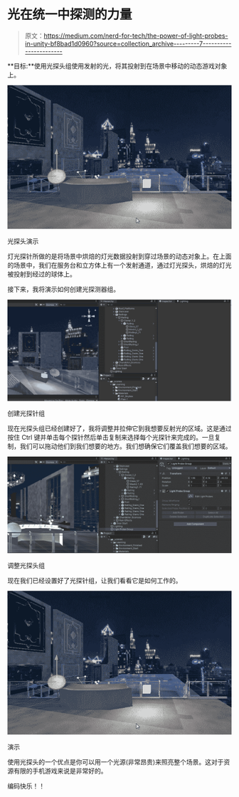 # 光在统一中探测的力量

> 原文：<https://medium.com/nerd-for-tech/the-power-of-light-probes-in-unity-bf8bad1d0960?source=collection_archive---------7----------------------->

**目标:**使用光探头组使用发射的光，将其投射到在场景中移动的动态游戏对象上。

![](img/fd3c26cdd44069e569312b955552e71f.png)

光探头演示

灯光探针所做的是将场景中烘焙的灯光数据投射到穿过场景的动态对象上。在上面的场景中，我们在服务台和立方体上有一个发射通道，通过灯光探头，烘焙的灯光被投射到经过的球体上。

接下来，我将演示如何创建光探测器组。

![](img/0406444ed37193132ac5955ab13a1e25.png)

创建光探针组

现在光探头组已经创建好了，我将调整并拉伸它到我想要反射光的区域。这是通过按住 Ctrl 键并单击每个探针然后单击复制来选择每个光探针来完成的。一旦复制，我们可以拖动他们到我们想要的地方。我们想确保它们覆盖我们想要的区域。

![](img/b65e02ac2568795393e6af694918fe32.png)

调整光探头组

现在我们已经设置好了光探针组，让我们看看它是如何工作的。

![](img/fd3c26cdd44069e569312b955552e71f.png)

演示

使用光探头的一个优点是你可以用一个光源(非常昂贵)来照亮整个场景。这对于资源有限的手机游戏来说是非常好的。

编码快乐！！